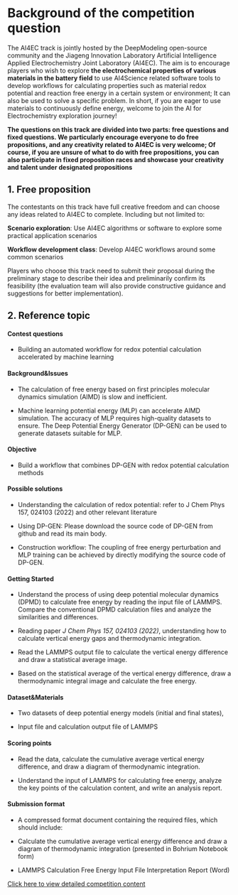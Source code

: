 # Background of the competition question

The AI4EC track is jointly hosted by the DeepModeling open-source community and the Jiageng Innovation Laboratory Artificial Intelligence Applied Electrochemistry Joint Laboratory (AI4EC). The aim is to encourage players who wish to explore **the electrochemical properties of various materials in the battery field** to use AI4Science related software tools to develop workflows for calculating properties such as material redox potential and reaction free energy in a certain system or environment; It can also be used to solve a specific problem. In short, if you are eager to use materials to continuously define energy, welcome to join the AI for Electrochemistry exploration journey!

**The questions on this track are divided into two parts: free questions and fixed questions. We particularly encourage everyone to do free propositions, and any creativity related to AI4EC is very welcome; Of course, if you are unsure of what to do with free propositions, you can also participate in fixed proposition races and showcase your creativity and talent under designated propositions**

## 1. Free proposition

The contestants on this track have full creative freedom and can choose any ideas related to AI4EC to complete. Including but not limited to:

**Scenario exploration**: Use AI4EC algorithms or software to explore some practical application scenarios

**Workflow development class**: Develop AI4EC workflows around some common scenarios

Players who choose this track need to submit their proposal during the preliminary stage to describe their idea and preliminarily confirm its feasibility (the evaluation team will also provide constructive guidance and suggestions for better implementation).

## 2. Reference topic

#### **Contest questions**

- Building an automated workflow for redox potential calculation accelerated by machine learning

#### **Background&Issues**

- The calculation of free energy based on first principles molecular dynamics simulation (AIMD) is slow and inefficient.

- Machine learning potential energy (MLP) can accelerate AIMD simulation. The accuracy of MLP requires high-quality datasets to ensure. The Deep Potential Energy Generator (DP-GEN) can be used to generate datasets suitable for MLP.

#### **Objective**

- Build a workflow that combines DP-GEN with redox potential calculation methods

#### **Possible solutions**

- Understanding the calculation of redox potential: refer to J Chem Phys 157, 024103 (2022) and other relevant literature

- Using DP-GEN: Please download the source code of DP-GEN from github and read its main body.

- Construction workflow: The coupling of free energy perturbation and MLP training can be achieved by directly modifying the source code of DP-GEN.

#### **Getting Started**

- Understand the process of using deep potential molecular dynamics (DPMD) to calculate free energy by reading the input file of LAMMPS. Compare the conventional DPMD calculation files and analyze the similarities and differences.

- Reading paper *J Chem Phys 157, 024103 (2022)*, understanding how to calculate vertical energy gaps and thermodynamic integration.

- Read the LAMMPS output file to calculate the vertical energy difference and draw a statistical average image.

- Based on the statistical average of the vertical energy difference, draw a thermodynamic integral image and calculate the free energy.

#### **Dataset&Materials**

- Two datasets of deep potential energy models (initial and final states),

- Input file and calculation output file of LAMMPS

#### **Scoring points**

- Read the data, calculate the cumulative average vertical energy difference, and draw a diagram of thermodynamic integration.

- Understand the input of LAMMPS for calculating free energy, analyze the key points of the calculation content, and write an analysis report.

#### **Submission format**

- A compressed format document containing the required files, which should include:

- Calculate the cumulative average vertical energy difference and draw a diagram of thermodynamic integration (presented in Bohrium Notebook form)

- LAMMPS Calculation Free Energy Input File Interpretation Report (Word)

[Click here to view detailed competition content]( https://dptechnology.feishu.cn/docx/UJIwdMKf6oMhMjxRQcfciR8onyc?from=from_copylink )
